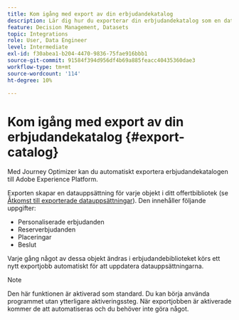 ```yaml
---
title: Kom igång med export av din erbjudandekatalog
description: Lär dig hur du exporterar din erbjudandekatalog som en datauppsättning
feature: Decision Management, Datasets
topic: Integrations
role: User, Data Engineer
level: Intermediate
exl-id: f30abea1-b204-4470-9836-75fae916bbb1
source-git-commit: 91584f394d956df4b69a885feacc40435360dae3
workflow-type: tm+mt
source-wordcount: '114'
ht-degree: 10%

---
```


# Kom igång med export av din erbjudandekatalog {#export-catalog}

Med Journey Optimizer kan du automatiskt exportera erbjudandekatalogen till Adobe Experience Platform.

Exporten skapar en datauppsättning för varje objekt i ditt offertbibliotek (se [Åtkomst till exporterade datauppsättningar](../export-catalog/access-dataset.md)). Den innehåller följande uppgifter:

* Personaliserade erbjudanden
* Reserverbjudanden
* Placeringar
* Beslut

Varje gång något av dessa objekt ändras i erbjudandebiblioteket körs ett nytt exportjobb automatiskt för att uppdatera datauppsättningarna.

>[!NOTE]
>
>Den här funktionen är aktiverad som standard. Du kan börja använda programmet utan ytterligare aktiveringssteg. När exportjobben är aktiverade kommer de att automatiseras och du behöver inte göra något.

<!--
>[!NOTE]
>
>This feature is not enabled by default. If you want to use it, reach out to your Adobe contact to have it activated for your catalog. Once it is enabled, export jobs will be automated and will require no action from your side.
-->
